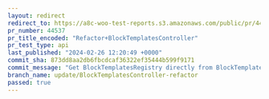 ```yaml
---
layout: redirect
redirect_to: https://a8c-woo-test-reports.s3.amazonaws.com/public/pr/44537/api/index.html
pr_number: 44537
pr_title_encoded: "Refactor+BlockTemplatesController"
pr_test_type: api
last_published: "2024-02-26 12:20:49 +0000"
commit_sha: 873dd8aa2db6fbcdcaf36322ef35444b599f9171
commit_message: "Get BlockTemplatesRegistry directly from BlockTemplateUtils to simpli…"
branch_name: update/BlockTemplatesController-refactor
passed: true
---
```

